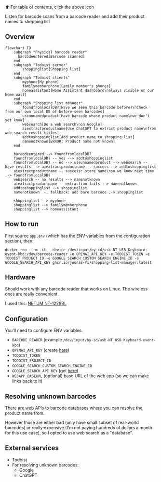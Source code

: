 ⬆️ For table of contents, click the above icon

Listen for barcode scans from a barcode reader and add their product names to shopping list


Overview
--------

```mermaid
flowchart TD
    subgraph "Physical barcode reader"
      barcodeentered[Barcode scanned]
    end
    subgraph "Todoist server"
        shoppinglist[Shopping list]
    end
    subgraph "Todoist clients"
        myphone[My phone]
        familymemberphone[Family member's phones]
        homeassistant[Home Assistant dashboard\nalways visible on our home wall]
    end
    subgraph "Shopping list manager"
        foundfromlocalDB?[Have we seen this barcode before?\nCheck from our own local DB of before-seen barcodes]
        useunnamedproduct[Have barcode whose product name\nwe don't yet know]
        websearch[Do a web search\non Google]
        aiextractproductname[Use ChatGPT to extract product name\nfrom web search result titles]
        addtoshoppinglist[Add product name to shopping list]
        namenotknown[ERROR: Product name not known]
    end

    barcodeentered --> foundfromlocalDB?
    foundfromlocalDB? -- yes --> addtoshoppinglist
    foundfromlocalDB? -- no --> useunnamedproduct --> websearch -- have results --> aiextractproductname -- success --> addtoshoppinglist
    aiextractproductname -. success: store name\nso we know next time .-> foundfromlocalDB?
    websearch -- no results --> namenotknown
    aiextractproductname -- extraction fails --> namenotknown
    addtoshoppinglist --> shoppinglist
    namenotknown  -. fallback: add bare barcode .-> shoppinglist

    shoppinglist --> myphone
    shoppinglist --> familymemberphone
    shoppinglist --> homeassistant
```


How to run
----------

First source `app.env` (which has the ENV variables from the configuration section), then:

```shell
docker run --rm -it --device /dev/input/by-id/usb-NT_USB_Keyboard-event-kbd:/dev/barcode-reader -e OPENAI_API_KEY -e TODOIST_TOKEN -e TODOIST_PROJECT_ID -e GOOGLE_SEARCH_CUSTOM_SEARCH_ENGINE_ID -e GOOGLE_SEARCH_API_KEY ghcr.io/joonas-fi/shopping-list-manager:latest
```


Hardware
--------

Should work with any barcode reader that works on Linux. The wireless ones are really convenient.

I used this: [NETUM NT-1228BL](https://www.amazon.de/dp/B07CBS52KJ)


Configuration
-------------

You'll need to configure ENV variables:

- `BARCODE_READER` (example `/dev/input/by-id/usb-NT_USB_Keyboard-event-kbd`)
- `OPENAI_API_KEY` (create [here](https://platform.openai.com/api-keys))
- `TODOIST_TOKEN`
- `TODOIST_PROJECT_ID`
- `GOOGLE_SEARCH_CUSTOM_SEARCH_ENGINE_ID`
- `GOOGLE_SEARCH_API_KEY` (get [here](https://developers.google.com/custom-search/v1/overview))
- `WEBAPP_BASEURL` (optional) base URL of the web app (so we can make links back to it)


Resolving unknown barcodes
--------------------------

There are web APIs to barcode databases where you can resolve the product name from.

However those are either bad (only have small subset of real-world barcodes) or really expensive
(I'm not paying hundreds of dollars a month for this use case), so I opted to use web search as a "database".


External services
-----------------

- Todoist
- For resolving unknown barcodes:
	* Google
	* ChatGPT